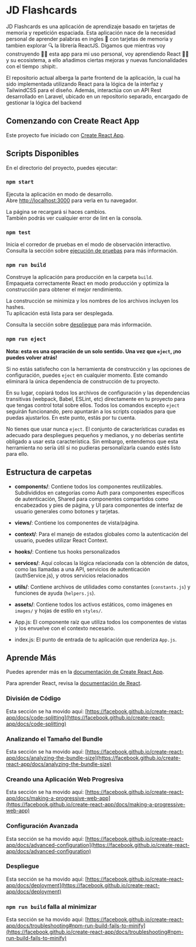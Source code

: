 # JD Flashcards

JD Flashcards es una aplicación de aprendizaje basado en tarjetas de memoria y repetición espaciada. Esta aplicación nace de la necesidad personal de aprender palabras en ingles 🗽 con tarjetas de memoria y tambien explorar 🔍 la librería ReactJS. Digamos que mientras voy construyendo 🧑‍💻 esta app para mi uso personal, voy aprendiendo React 👨‍🎓 y su ecosistema, a ello añadimos ciertas mejoras y nuevas funcionalidades con el tiempo :shipit:.

El repositorio actual alberga la parte frontend de la aplicación, la cual ha sido implementada utilizando React para la lógica de la interfaz y TailwindCSS para el diseño. Además, interactúa con un API Rest desarrollado en Laravel, ubicado en un repositorio separado, encargado de gestionar la lógica del backend

## Comenzando con Create React App

Este proyecto fue iniciado con [Create React App](https://github.com/facebook/create-react-app).

## Scripts Disponibles

En el directorio del proyecto, puedes ejecutar:

### `npm start`

Ejecuta la aplicación en modo de desarrollo.\
Abre [http://localhost:3000](http://localhost:3000) para verla en tu navegador.

La página se recargará si haces cambios.\
También podrás ver cualquier error de lint en la consola.

### `npm test`

Inicia el corredor de pruebas en el modo de observación interactivo.\
Consulta la sección sobre [ejecución de pruebas](https://facebook.github.io/create-react-app/docs/running-tests) para más información.

### `npm run build`

Construye la aplicación para producción en la carpeta `build`.\
Empaqueta correctamente React en modo producción y optimiza la construcción para obtener el mejor rendimiento.

La construcción se minimiza y los nombres de los archivos incluyen los hashes.\
Tu aplicación está lista para ser desplegada.

Consulta la sección sobre [despliegue](https://facebook.github.io/create-react-app/docs/deployment) para más información.

### `npm run eject`

**Nota: esta es una operación de un solo sentido. Una vez que `eject`, ¡no puedes volver atrás!**

Si no estás satisfecho con la herramienta de construcción y las opciones de configuración, puedes `eject` en cualquier momento. Este comando eliminará la única dependencia de construcción de tu proyecto.

En su lugar, copiará todos los archivos de configuración y las dependencias transitivas (webpack, Babel, ESLint, etc) directamente en tu proyecto para que tengas control total sobre ellos. Todos los comandos excepto `eject` seguirán funcionando, pero apuntarán a los scripts copiados para que puedas ajustarlos. En este punto, estás por tu cuenta.

No tienes que usar nunca `eject`. El conjunto de características curadas es adecuado para despliegues pequeños y medianos, y no deberías sentirte obligado a usar esta característica. Sin embargo, entendemos que esta herramienta no sería útil si no pudieras personalizarla cuando estés listo para ello.

## Estructura de carpetas

* **components/**: Contiene todos los componentes reutilizables. Subdivididos en categorías como Auth para componentes específicos de autenticación, Shared para componentes compartidos como encabezados y pies de página, y UI para componentes de interfaz de usuario generales como botones y tarjetas.

* **views/**: Contiene los componentes de vista/página. 

* **context/**: Para el manejo de estados globales como la autenticación del usuario, puedes utilizar React Context.

* **hooks/**: Contiene tus hooks personalizados

* **services/**: Aquí colocas la lógica relacionada con la obtención de datos, como las llamadas a una API, servicios de autenticación (authService.js), y otros servicios relacionados

* **utils/**: Contiene archivos de utilidades como constantes (`constants.js`) y funciones de ayuda (`helpers.js`).

* **assets/**: Contiene todos los activos estáticos, como imágenes en `images/` y hojas de estilo en `styles/`.

* App.js: El componente raíz que utiliza todos los componentes de vistas y los envuelve con el contexto necesario.

* index.js: El punto de entrada de tu aplicación que renderiza `App.js`.

## Aprende Más

Puedes aprender más en la [documentación de Create React App](https://facebook.github.io/create-react-app/docs/getting-started).

Para aprender React, revisa la [documentación de React](https://reactjs.org/).

### División de Código

Esta sección se ha movido aquí: [https://facebook.github.io/create-react-app/docs/code-splitting](https://facebook.github.io/create-react-app/docs/code-splitting)

### Analizando el Tamaño del Bundle

Esta sección se ha movido aquí: [https://facebook.github.io/create-react-app/docs/analyzing-the-bundle-size](https://facebook.github.io/create-react-app/docs/analyzing-the-bundle-size)

### Creando una Aplicación Web Progresiva

Esta sección se ha movido aquí: [https://facebook.github.io/create-react-app/docs/making-a-progressive-web-app](https://facebook.github.io/create-react-app/docs/making-a-progressive-web-app)

### Configuración Avanzada

Esta sección se ha movido aquí: [https://facebook.github.io/create-react-app/docs/advanced-configuration](https://facebook.github.io/create-react-app/docs/advanced-configuration)

### Despliegue

Esta sección se ha movido aquí: [https://facebook.github.io/create-react-app/docs/deployment](https://facebook.github.io/create-react-app/docs/deployment)

### `npm run build` falla al minimizar

Esta sección se ha movido aquí: [https://facebook.github.io/create-react-app/docs/troubleshooting#npm-run-build-fails-to-minify](https://facebook.github.io/create-react-app/docs/troubleshooting#npm-run-build-fails-to-minify)
